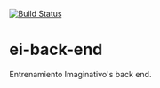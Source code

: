 [![Build Status](https://dev.azure.com/Apptelier/Entrenamiento%20Imaginativo/_apis/build/status/EI%20Web%20API-CI?branchName=master)](https://dev.azure.com/Apptelier/Entrenamiento%20Imaginativo/_build/latest?definitionId=4&branchName=master)
# ei-back-end
Entrenamiento Imaginativo's back end.
